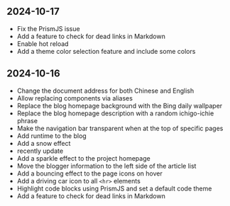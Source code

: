 ## 2024-10-17

- Fix the PrismJS issue
- Add a feature to check for dead links in Markdown
- Enable hot reload
- Add a theme color selection feature and include some colors

## 2024-10-16

- Change the document address for both Chinese and English
- Allow replacing components via aliases
- Replace the blog homepage background with the Bing daily wallpaper
- Replace the blog homepage description with a random ichigo-ichie phrase
- Make the navigation bar transparent when at the top of specific pages
- Add runtime to the blog
- Add a snow effect
- recently update
- Add a sparkle effect to the project homepage
- Move the blogger information to the left side of the article list
- Add a bouncing effect to the page icons on hover
- Add a driving car icon to all `<hr>` elements
- Highlight code blocks using PrismJS and set a default code theme
- Add a feature to check for dead links in Markdown